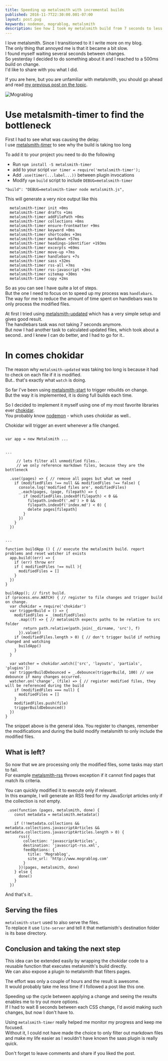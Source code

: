 ```yaml
---
title: Speeding up metalsmith with incremental builds
published: 2016-11-7T22:30:00.001-07:00
layout: post.pug
keywords: nodemon, mograblog, metalsmith
description: See how I took my metalsmith build from 7 seconds to less that 500ms !
---
```




I love metalsmith. Since I transitioned to it I write more on my blog.    
The only thing that annoyed me is that it became a bit slow.     
I found myself waiting several seconds between changes.    
So yesterday I decided to do something about it and I reached to a 500ms build on change.    
I'd like to share with you what I did. 

If you are here, but you are unfamiliar with metalsmith, you should go ahead and read [my previous post on the topic](/2016/07/move-your-blog-from-blogger-to-metalsmith-today.html). 


![Mograblog](/style/images/mograblog-stationary.jpg)

# Use metalsmith-timer to find the bottleneck

First I had to see what was causing the delay.   
I use [metalsmith-timer](https://www.npmjs.com/package/metalsmith-timer) to see why the build is taking too long

To add it to your project you need to do the following

 - Run `npm install -S metalsmith-timer`
 - add to your script `var timer = require('metalsmith-timer');`
 - Add `.use(timer(...label...))` between plugin invocations
 - Modify `npm` `build` script to include `DEBUG=metalsmith-timer`
 ```
 "build": "DEBUG=metalsmith-timer node metalsmith.js",
 ```
 
This will generate a very nice output like this 

```
  metalsmith-timer init +0ms
  metalsmith-timer drafts +1ms
  metalsmith-timer addFilePath +0ms
  metalsmith-timer collections +8ms
  metalsmith-timer ensure-frontmatter +9ms
  metalsmith-timer keyword +0ms
  metalsmith-timer shortcodes +3ms
  metalsmith-timer markdown +57ms
  metalsmith-timer headings-identifier +193ms
  metalsmith-timer excerpts +69ms
  metalsmith-timer move-up +7ms
  metalsmith-timer handlebars +7s
  metalsmith-timer sass +32ms
  metalsmith-timer rss-all +7ms
  metalsmith-timer rss-javascript +3ms
  metalsmith-timer sitemap +30ms
  metalsmith-timer copy +2ms

```


So as you can see I have quite a lot of steps.    
But the one I need to focus on to speed up my process was `handlebars`.   
The way for me to reduce the amount of time spent on handlebars was to only process the modified files. 

At first I tried using [metalsmith-updated](https://www.npmjs.com/package/metalsmith-updated) which has a very simple setup and gives good result.   
The handlebars task was not taking 7 seconds anymore.   
But now I had another task to calculated updated files, which took about a second.. and I knew I can do better, and I had to go for it.. 

# In comes chokidar

The reason why `metalsmith-updated` was taking too long is because it had to check on each file if it is modified.   
But.. that's exactly what `watch` is doing.   
 
So far I've been using [metalsmith-start](https://github.com/rstacruz/metalsmith-start) to trigger rebuilds on change.   
But the way it is implemented, it is doing full builds each time.   

So I decided to implement it myself using one of my most favorite libraries ever [chokidar](https://github.com/paulmillr/chokidar).   
You probably know [nodemon](https://github.com/remy/nodemon) - which uses chokidar as well.. 
   
Chokidar will trigger an event whenever a file changed.  
 
 
```

var app = new Metalsmith ... 


... 

     // lets filter all unmodified files..
     // we only reference markdown files, because they are the bottleneck

  .use((pages) => { // remove all pages but what we need
    if (modifiedFiles !== null && modifiedFiles !== false) {
      console.log('modified files are', modifiedFiles)
      _.each(pages, (page, filepath) => {
        if (modifiedFiles.indexOf(filepath) < 0 &&
          filepath.indexOf('.md') > 0 &&
          filepath.indexOf('index.md') < 0) {
          delete pages[filepath]
        }
      })
    }
  })


...

function buildApp () { // execute the metalsmith build. report problems and reset watcher if exists
  app.build((err) => {
    if (err) throw err
    if ( modifiedFiles !== null ){
      modifiedFiles = []
    }
  })
}

buildApp(); // first build. 
if (process.env.WATCH) { // register to file changes and trigger build on change.
  var chokidar = require('chokidar')
  var triggerBuild = () => {
    modifiedFiles = _(modifiedFiles)
      .map((f) => { // metalsmith expects paths to be relative to src folder
        return path.relative(path.join(__dirname, 'src'), f)
      }).value()
    if (modifiedFiles.length > 0) { // don't trigger build if nothing changed and watching
      buildApp()
    }
  }

  var watcher = chokidar.watch(['src', 'layouts', 'partials', 'plugins'])
  var triggerBuildDebounced = _.debounce(triggerBuild, 100) // use debounce if many changes occurred. 
  watcher.on('change', (file) => { // register modified files, they will be referenced during the build
    if (modifiedFiles === null) { 
      modifiedFiles = []
    }
    modifiedFiles.push(file)
    triggerBuildDebounced()
  })
}
```   

The snippet above is the general idea. You register to changes, remember the modifications and during the build modify metalsmith to only include the modified files.
 
## What is left? 

So now that we are processing only the modified files, some tasks may start to fail.    
For example [metalsmith-rss](https://github.com/MoOx/metalsmith-rss) throws exception if it cannot find pages that match its criteria.   

You can quickly modified it to execute only if relevant.    
In this example, I will generate an RSS feed for my JavaScript articles only if the collection is not empty.    

```
 .use(function (pages, metalsmith, done) {
    const metadata = metalsmith.metadata()

    if (!!metadata.collections && metadata.collections.javascriptArticles && metadata.collections.javascriptArticles.length > 0) {
      rss({
        collection: 'javascriptArticles',
        destination: 'javascript-rss.xml',
        feedOptions: {
          title: 'Mograblog',
          site_url: 'http://www.mograblog.com'
        }
      })(pages, metalsmith, done)
    } else {
      done()
    }
  })
```
   
And that's it.. 

## Serving the files 

`metalsmith-start` used to also serve the files.   
To replace it use `lite-server` and tell it that metlamisth's destination folder is its base directory. 

## Conclusion and taking the next step
 
This idea can be extended easily by wrapping the chokidar code to a reusable function that executes metalsmith's build directly.   
We can also expose a plugin to metalsmith that filters pages. 

The effort was only a couple of hours and the result is awesome.    
It would probably take me less time if I followed a post like this one.   

Speeding up the cycle between applying a change and seeing the results enables me to try out more options.   
If I had to wait 8 seconds between each CSS change, I'd avoid making such changes, but now I don't have to. 

Using `metalsmith-timer` really helped me monitor my progress and keep me focused.    
Without it, I could not have made the choice to only filter out markdown files and make my life easier as I wouldn't have known the saas plugin is really quick.    

Don't forget to leave comments and share if you liked the post. 
